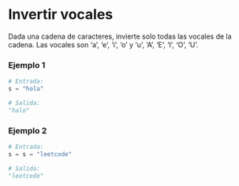 # Invertir vocales

Dada una cadena de caracteres, invierte solo todas las vocales de la cadena.
Las vocales son ‘a’, ‘e’, ‘i’, ‘o’ y ‘u’, ‘A’, ‘E’, ‘I’, ‘O’, ‘U’.

### Ejemplo 1

```py
# Entrada:
s = "hola"

# Salida:
"halo"
```

### Ejemplo 2

```py
# Entrada:
s = s = "leetcode"

# Salida:
"leotcede"
```